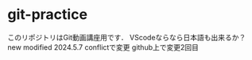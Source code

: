 # git-practice
このリポジトリはGit動画講座用です．
VScodeならなら日本語も出来るか？
new modified 2024.5.7
conflictで変更
github上で変更2回目
